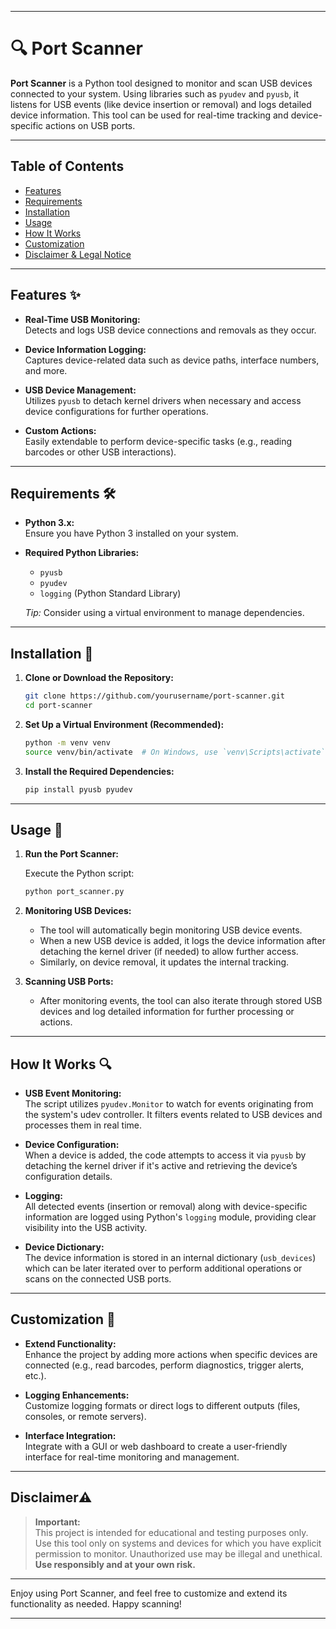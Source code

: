 
---

# 🔍 Port Scanner

**Port Scanner** is a Python tool designed to monitor and scan USB devices connected to your system. Using libraries such as `pyudev` and `pyusb`, it listens for USB events (like device insertion or removal) and logs detailed device information. This tool can be used for real-time tracking and device-specific actions on USB ports.

---

## Table of Contents

- [Features](#features-)
- [Requirements](#requirements-)
- [Installation](#installation-)
- [Usage](#usage-)
- [How It Works](#how-it-works-)
- [Customization](#customization-)
- [Disclaimer & Legal Notice](#disclaimer%EF%B8%8F)

---

## Features ✨

- **Real-Time USB Monitoring:**  
  Detects and logs USB device connections and removals as they occur.

- **Device Information Logging:**  
  Captures device-related data such as device paths, interface numbers, and more.

- **USB Device Management:**  
  Utilizes `pyusb` to detach kernel drivers when necessary and access device configurations for further operations.

- **Custom Actions:**  
  Easily extendable to perform device-specific tasks (e.g., reading barcodes or other USB interactions).

---

## Requirements 🛠

- **Python 3.x:**  
  Ensure you have Python 3 installed on your system.

- **Required Python Libraries:**
  - `pyusb`
  - `pyudev`
  - `logging` (Python Standard Library)

  *Tip:* Consider using a virtual environment to manage dependencies.

---

## Installation 💾

1. **Clone or Download the Repository:**

   ```bash
   git clone https://github.com/yourusername/port-scanner.git
   cd port-scanner
   ```

2. **Set Up a Virtual Environment (Recommended):**

   ```bash
   python -m venv venv
   source venv/bin/activate  # On Windows, use `venv\Scripts\activate`
   ```

3. **Install the Required Dependencies:**

   ```bash
   pip install pyusb pyudev
   ```

---

## Usage 🚀

1. **Run the Port Scanner:**

   Execute the Python script:

   ```bash
   python port_scanner.py
   ```

2. **Monitoring USB Devices:**

   - The tool will automatically begin monitoring USB device events.
   - When a new USB device is added, it logs the device information after detaching the kernel driver (if needed) to allow further access.
   - Similarly, on device removal, it updates the internal tracking.

3. **Scanning USB Ports:**

   - After monitoring events, the tool can also iterate through stored USB devices and log detailed information for further processing or actions.

---

## How It Works 🔍

- **USB Event Monitoring:**  
  The script utilizes `pyudev.Monitor` to watch for events originating from the system's udev controller. It filters events related to USB devices and processes them in real time.

- **Device Configuration:**  
  When a device is added, the code attempts to access it via `pyusb` by detaching the kernel driver if it's active and retrieving the device’s configuration details.

- **Logging:**  
  All detected events (insertion or removal) along with device-specific information are logged using Python's `logging` module, providing clear visibility into the USB activity.

- **Device Dictionary:**  
  The device information is stored in an internal dictionary (`usb_devices`) which can be later iterated over to perform additional operations or scans on the connected USB ports.

---

## Customization 🎨

- **Extend Functionality:**  
  Enhance the project by adding more actions when specific devices are connected (e.g., read barcodes, perform diagnostics, trigger alerts, etc.).

- **Logging Enhancements:**  
  Customize logging formats or direct logs to different outputs (files, consoles, or remote servers).

- **Interface Integration:**  
  Integrate with a GUI or web dashboard to create a user-friendly interface for real-time monitoring and management.

---

## Disclaimer⚠️

> **Important:**  
> This project is intended for educational and testing purposes only.  
> Use this tool only on systems and devices for which you have explicit permission to monitor. Unauthorized use may be illegal and unethical.  
> **Use responsibly and at your own risk.**

---

Enjoy using Port Scanner, and feel free to customize and extend its functionality as needed. Happy scanning!  

---
